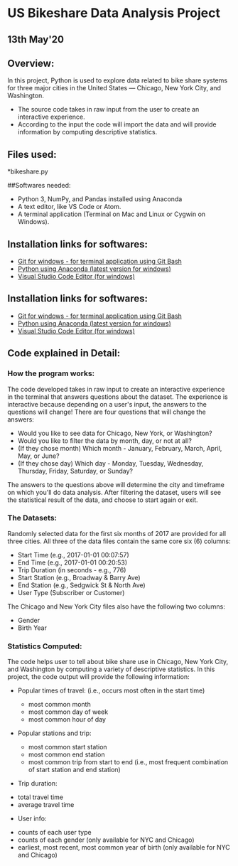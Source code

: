 # US Bikeshare Data Analysis Project

## 13th May'20

## Overview:
In this project, Python is used to explore data related to bike share systems for three major cities in the United States — Chicago, New York City, and Washington.  
- The source code takes in raw input from the user to create an interactive experience. 
- According to the input the code will import the data and will provide information by computing descriptive statistics.

## Files used:
*bikeshare.py

##Softwares needed:
* Python 3, NumPy, and Pandas installed using Anaconda
* A text editor, like VS Code or Atom.
* A terminal application (Terminal on Mac and Linux or Cygwin on Windows).

## Installation links for softwares:
* [Git for windows - for terminal application using Git Bash](https://gitforwindows.org/)
* [Python using Anaconda (latest version for windows)](https://www.anaconda.com/distribution/)
* [Visual Studio Code Editor (for windows)](https://code.visualstudio.com/docs/setup/windows)

## Installation links for softwares:
* [Git for windows - for terminal application using Git Bash](https://gitforwindows.org/)
* [Python using Anaconda (latest version for windows)](https://www.anaconda.com/distribution/)
* [Visual Studio Code Editor (for windows)](https://code.visualstudio.com/docs/setup/windows)

## Code explained in Detail:
### How the program works:
The code developed takes in raw input to create an interactive experience in the terminal that answers questions about the dataset. The experience is interactive because depending on a user's input, the answers to the questions will change! There are four questions that will change the answers:

* Would you like to see data for Chicago, New York, or Washington?
* Would you like to filter the data by month, day, or not at all?
* (If they chose month) Which month - January, February, March, April, May, or June?
* (If they chose day) Which day - Monday, Tuesday, Wednesday, Thursday, Friday, Saturday, or Sunday?

The answers to the questions above will determine the city and timeframe on which you'll do data analysis. After filtering the dataset, users will see the statistical result of the data, and choose to start again or exit.

### The Datasets:
Randomly selected data for the first six months of 2017 are provided for all three cities. All three of the data files contain the same core six (6) columns:

* Start Time (e.g., 2017-01-01 00:07:57)
* End Time (e.g., 2017-01-01 00:20:53)
* Trip Duration (in seconds - e.g., 776)
* Start Station (e.g., Broadway & Barry Ave)
* End Station (e.g., Sedgwick St & North Ave)
* User Type (Subscriber or Customer)

The Chicago and New York City files also have the following two columns:

* Gender
* Birth Year

### Statistics Computed:
The code helps user to tell about bike share use in Chicago, New York City, and Washington by computing a variety of descriptive statistics. In this project, the code output will provide the following information:

* Popular times of travel: (i.e., occurs most often in the start time)

  - most common month
  - most common day of week
  - most common hour of day

* Popular stations and trip:

  - most common start station
  - most common end station
  - most common trip from start to end (i.e., most frequent combination of start station and end station)

*  Trip duration:

  - total travel time
  - average travel time

*  User info:

  - counts of each user type
  - counts of each gender (only available for NYC and Chicago)
  - earliest, most recent, most common year of birth (only available for NYC and Chicago)



